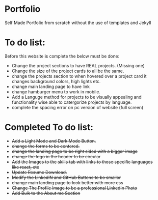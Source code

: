 # Portfolio
Self Made Portfolio from scratch without the use of templates and Jekyll


# To do list:
Before this website is complete the below must be done:
- Change the project sections to have REAL projects. (Missing one)
- Change the size of the project cards to all be the same.
- change the projects section to when hovered over a project card it changes background colors, high lights etc.
- change main landing page to have link
- change hamburger menu to work in mobile.
- Add a Languge method for projects to be visually appealing and functionality wise able to catergorize projects by language.
- complete the spacing error on pc version of website (full screen)


# Completed To do list:
- ~~Add a Light Mode and Dark Mode Button.~~
- ~~change the forms to be centered.~~
- ~~change the landing page to be right sided with a bigger image~~
- ~~change the logo in the header to be circular~~
- ~~Add the Images to the skills tab with links to those specific languages like react, etc~~
- ~~Update Resume Download.~~
- ~~Modify the LinkedIN and GitHub Buttons to be smaller~~
- ~~change main landing page to look better with more css~~
- ~~Change The Profile Image to be a professional LinkedIn Photo~~
- ~~Add Bulk to the About me Section~~
